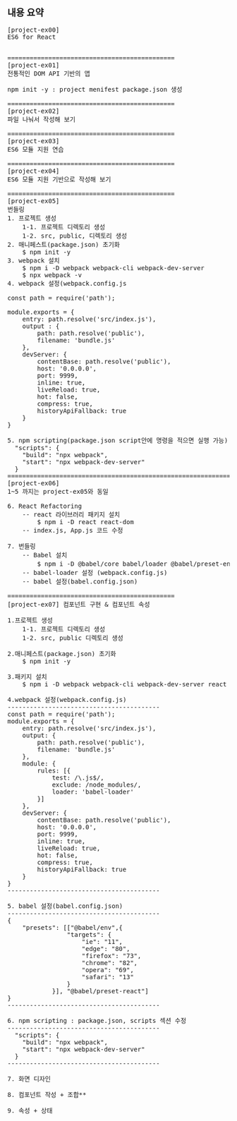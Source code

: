 ## 내용 요약
<pre>
[project-ex00]
ES6 for React


=============================================
[project-ex01]
전통적인 DOM API 기반의 앱

npm init -y : project menifest package.json 생성

=============================================
[project-ex02]
파일 나눠서 작성해 보기

=============================================
[project-ex03]
ES6 모듈 지원 연습

=============================================
[project-ex04]
ES6 모듈 지원 기반으로 작성해 보기

=============================================
[project-ex05]
번들링
1. 프로젝트 생성
    1-1. 프로젝트 디렉토리 생성
    1-2. src, public, 디렉토리 생성
2. 매니페스트(package.json) 초기화
    $ npm init -y
3. webpack 설치
    $ npm i -D webpack webpack-cli webpack-dev-server
    $ npx webpack -v 
4. webpack 설정(webpack.config.js

const path = require('path');

module.exports = {
    entry: path.resolve('src/index.js'),
    output : {
        path: path.resolve('public'),
        filename: 'bundle.js'
    },
    devServer: {
        contentBase: path.resolve('public'),
        host: '0.0.0.0',
        port: 9999,
        inline: true,
        liveReload: true,
        hot: false,
        compress: true,
        historyApiFallback: true
    }    
}

5. npm scripting(package.json script안에 명령을 적으면 실행 가능)
  "scripts": {
    "build": "npx webpack",
    "start": "npx webpack-dev-server"
  }
================================================================
[project-ex06]
1~5 까지는 project-ex05와 동일

6. React Refactoring
    -- react 라이브러리 패키지 설치
        $ npm i -D react react-dom
    -- index.js, App.js 코드 수정

7. 번들링
    -- Babel 설치
        $ npm i -D @babel/core babel/loader @babel/preset-env @babel/preset-react    //작동시키는 코어 webpack 플러그인 es6-es7 jsx->javascript
    -- babel-loader 설정 (webpack.config.js)
    -- babel 설정(babel.config.json)

=============================================
[project-ex07] 컴포넌트 구현 & 컴포넌트 속성

1.프로젝트 생성
    1-1. 프로젝트 디렉토리 생성
    1-2. src, public 디렉토리 생성

2.매니페스트(package.json) 초기화
    $ npm init -y

3.패키지 설치
    $ npm i -D webpack webpack-cli webpack-dev-server react react-dom @babel/core babel-loader @babel/preset-env @babel/preset-react

4.webpack 설정(webpack.config.js)
-----------------------------------------
const path = require('path');
module.exports = {
    entry: path.resolve('src/index.js'),
    output: {
        path: path.resolve('public'),
        filename: 'bundle.js'
    },
    module: {
        rules: [{
            test: /\.js$/,
            exclude: /node_modules/,
            loader: 'babel-loader'
        }]
    },
    devServer: {
        contentBase: path.resolve('public'),
        host: '0.0.0.0',
        port: 9999,
        inline: true,
        liveReload: true,
        hot: false,
        compress: true,
        historyApiFallback: true
    }    
}
-----------------------------------------

5. babel 설정(babel.config.json)
-----------------------------------------
{
    "presets": [["@babel/env",{
                "targets": {
                    "ie": "11",
                    "edge": "80",
                    "firefox": "73",
                    "chrome": "82",
                    "opera": "69",
                    "safari": "13"
                }
            }], "@babel/preset-react"]
}
-----------------------------------------

6. npm scripting : package.json, scripts 섹션 수정
-----------------------------------------
  "scripts": {
    "build": "npx webpack",
    "start": "npx webpack-dev-server"
  }
-----------------------------------------

7. 화면 디자인

8. 컴포넌트 작성 + 조합**

9. 속성 + 상태

<pre>
